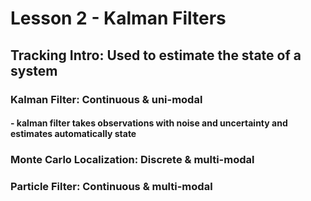 # Lesson 2 - Kalman Filters

## Tracking Intro: Used to estimate the state of a system
### Kalman Filter: Continuous & uni-modal
#### - kalman filter takes observations with noise and uncertainty and estimates automatically state

####
### Monte Carlo Localization: Discrete & multi-modal

####
### Particle Filter: Continuous & multi-modal 
